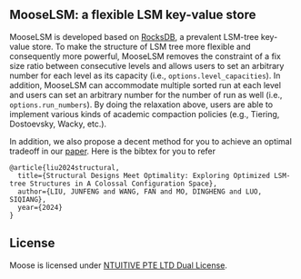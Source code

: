 ## MooseLSM: a flexible LSM key-value store

MooseLSM is developed based on [RocksDB](https://github.com/facebook/rocksdb), a prevalent LSM-tree key-value store.
To make the structure of LSM tree more flexible and consequently more powerful, MooseLSM removes the constraint of 
a fix size ratio between consecutive levels and allows users to set an arbitrary number for each level as its capacity (i.e., `options.level_capacities`).
In addition, MooseLSM can accommodate multiple sorted run at each level and users can set an arbitrary number for the number of run as well (i.e., `options.run_numbers`).
By doing the relaxation above, users are able to implement various kinds of academic compaction policies (e.g., Tiering, Dostoevsky, Wacky, etc.).

In addition, we also propose a decent method for you to achieve an optimal tradeoff in our [paper](https://siqiangluo.com/docs/SIGMOD24_MOOSE_Camera___Junfeng___Fan.pdf).
Here is the bibtex for you to refer
```
@article{liu2024structural,
  title={Structural Designs Meet Optimality: Exploring Optimized LSM-tree Structures in A Colossal Configuration Space},
  author={LIU, JUNFENG and WANG, FAN and MO, DINGHENG and LUO, SIQIANG},
  year={2024}
}
```

## License
Moose is licensed under [NTUITIVE PTE LTD Dual License](LICENSE).
